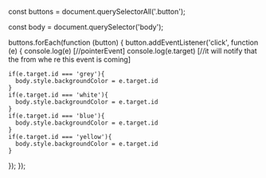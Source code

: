 
const buttons = document.querySelectorAll('.button');

const body = document.querySelector('body');

buttons.forEach(function (button) {
  button.addEventListener('click', function (e) {
    console.log(e) [//pointerEvent]
    console.log(e.target)  [//it will notify that the from whe re this event is coming]

    if(e.target.id === 'grey'){
      body.style.backgroundColor = e.target.id 
    }
    if(e.target.id === 'white'){
      body.style.backgroundColor = e.target.id
    }
    if(e.target.id === 'blue'){
      body.style.backgroundColor = e.target.id
    }
    if(e.target.id === 'yellow'){
      body.style.backgroundColor = e.target.id
    }
  });
});
